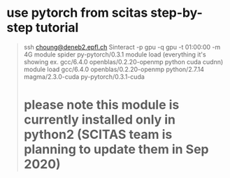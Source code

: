 # use pytorch from scitas step-by-step tutorial 

> ssh choung@deneb2.epfl.ch
> Sinteract -p gpu -q gpu -t 01:00:00 -m 4G
> module spider py-pytorch/0.3.1
> module load (everything it's showing ex. gcc/6.4.0 openblas/0.2.20-openmp python cuda cudnn)
> module load gcc/6.4.0 openblas/0.2.20-openmp python/2.7.14 magma/2.3.0-cuda py-pytorch/0.3.1-cuda
> # please note this module is currently installed only in python2 (SCITAS team is planning to update them in Sep 2020)

  
